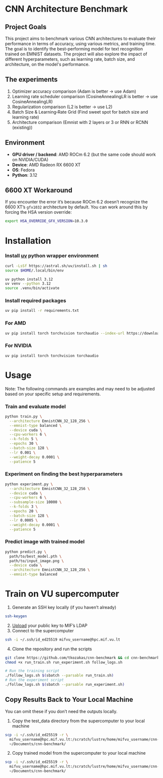 # CNN Architecture Benchmark

## Project Goals

This project aims to benchmark various CNN architectures to evaluate their performance in terms of
accuracy, using various metrics, and training time. The goal is to identify the best-performing model for text
recognition trained on EMNIST datasets. The project will also explore the impact of different hyperparameters, such as
learning rate, batch size, and architecture, on the model's performance.

## The experiments
1. Optimizer accuracy comparison (Adam is better -> use Adam)
2. Learning rate scheduler comparison (CosineAnnealingLR is better -> use CosineAnnealingLR)
3. Regularization comparison (L2 is better -> use L2)
4. Batch Size & Learning‐Rate Grid (Find sweet spot for batch size and learning rate)
5. Architecture comparison (Emnist with 2 layers or 3 or RNN or RCNN (existing))

## Environment

- **GPU driver / backend**: AMD ROCm 6.2 (but the same code should work on NVIDIA/CUDA)
- **Device**: AMD Radeon RX 6600 XT
- **OS**: Fedora
- **Python**: 3.12

## 6600 XT Workaround

If you encounter the error it’s because ROCm 6.2 doesn’t recognize the 6600 XT’s `gfx1032` architecture by default. You
can work around this by forcing the HSA version override:

```bash
export HSA_OVERRIDE_GFX_VERSION=10.3.0
```  

# Installation
### Install [uv](https://github.com/astral-sh/uv) python wrapper environment
```bash
curl -LsSf https://astral.sh/uv/install.sh | sh
source $HOME/.local/bin/env

uv python install 3.12
uv venv --python 3.12
source .venv/bin/activate
```
### Install required packages
```bash
uv pip install -r requirements.txt
```
### For AMD
```bash
uv pip install torch torchvision torchaudio --index-url https://download.pytorch.org/whl/rocm6.2
```
### For NVIDIA
```bash
uv pip install torch torchvision torchaudio
```

# Usage
Note: The following commands are examples and may need to be adjusted based on your specific setup and requirements.

### Train and evaluate model
```bash
python train.py \
  --architecture EmnistCNN_32_128_256 \
  --emnist-type balanced \
  --device cuda \
  --cpu-workers 6 \
  --k-folds 5 \
  --epochs 30 \
  --batch-size 128 \
  --lr 0.001 \
  --weight-decay 0.0001 \
  --patience 5
```

### Experiment on finding the best hyperparameters
```bash
python experiment.py \
  --architecture EmnistCNN_32_128_256 \
  --device cuda \
  --cpu-workers 6 \
  --subsample-size 10000 \
  --k-folds 3 \
  --epochs 20 \
  --batch-size 128 \
  --lr 0.0005 \
  --weight-decay 0.0001 \
  --patience 5
```
### Predict image with trained model
```bash
python predict.py \
  path/to/best_model.pth \
  path/to/input_image.png \
  --device cuda \
  --architecture EmnistCNN_32_128_256 \
  --emnist-type balanced
```

# Train on VU supercomputer
1. Generate an SSH key locally (if you haven’t already)
```bash
ssh-keygen
```
2. [Upload](https://mif.vu.lt/ldap/sshkey.php) your public key to MIF’s LDAP
3. Connect to the supercomputer
```bash
ssh -i ~/.ssh/id_ed25519 mifvu_username@hpc.mif.vu.lt
```
4. Clone the repository and run the scripts
```bash
git clone https://github.com/tkozakas/cnn-benchmark && cd cnn-benchmark
chmod +x run_train.sh run_experiment.sh follow_logs.sh

# Run the training script
./follow_logs.sh $(sbatch --parsable run_train.sh)
# Run the experiment script
./follow_logs.sh $(sbatch --parsable run_experiment.sh)
```
## Copy Results Back to Your Local Machine
You can omit these if you don’t need the outputs locally.
1. Copy the test_data directory from the supercomputer to your local machine
```bash
scp -i ~/.ssh/id_ed25519 -r \
  mifvu_username@hpc.mif.vu.lt:/scratch/lustre/home/mifvu_username/cnn-benchmark/test_data \
  ~/Documents/cnn-benchmark/
```
2. Copy trained model from the supercomputer to your local machine
```bash
scp -i ~/.ssh/id_ed25519 -r \
  mifvu_username@hpc.mif.vu.lt:/scratch/lustre/home/mifvu_username/cnn-benchmark/trained \
  ~/Documents/cnn-benchmark/
```
